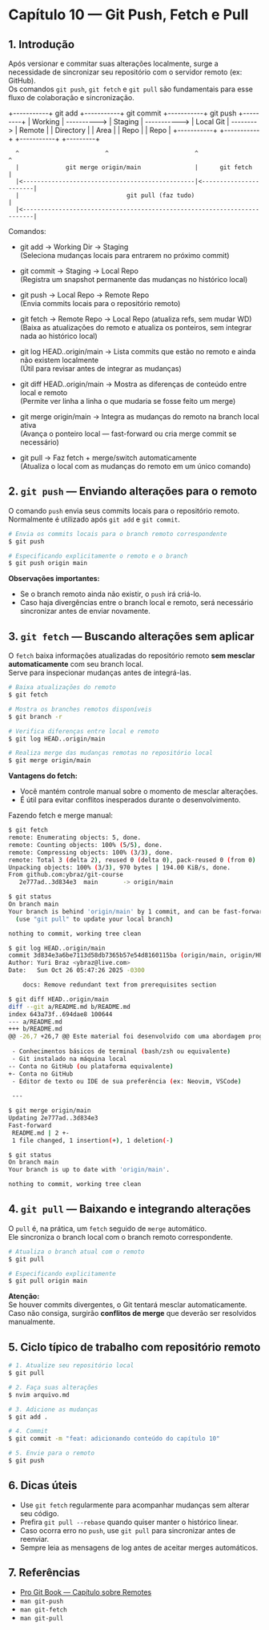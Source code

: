 # Capítulo 10 — Git Push, Fetch e Pull

## 1. Introdução

Após versionar e commitar suas alterações localmente, surge a necessidade de sincronizar seu repositório com o servidor remoto (ex: GitHub).  
Os comandos `git push`, `git fetch` e `git pull` são fundamentais para esse fluxo de colaboração e sincronização.

+-----------+   git add   +-----------+  git commit  +-----------+ git push  +---------+
| Working   | ----------> | Staging   | -----------> | Local Git | --------> | Remote  |
| Directory |             | Area      |              | Repo      |           | Repo    |
+-----------+             +-----------+              +-----------+           +---------+

      ^                        ^                        ^                        ^
      |             git merge origin/main               |      git fetch         |
      |<------------------------------------------------|<-----------------------|
      |                              git pull (faz tudo)                         |
      |<-------------------------------------------------------------------------|

Comandos:
- git add                        → Working Dir → Staging  
    (Seleciona mudanças locais para entrarem no próximo commit)

- git commit                     → Staging → Local Repo  
    (Registra um snapshot permanente das mudanças no histórico local)

- git push                       → Local Repo → Remote Repo  
    (Envia commits locais para o repositório remoto)

- git fetch                      → Remote Repo → Local Repo (atualiza refs, sem mudar WD)  
    (Baixa as atualizações do remoto e atualiza os ponteiros, sem integrar nada ao histórico local)

- git log HEAD..origin/main      → Lista commits que estão no remoto e ainda não existem localmente  
    (Útil para revisar antes de integrar as mudanças)

- git diff HEAD..origin/main     → Mostra as diferenças de conteúdo entre local e remoto  
    (Permite ver linha a linha o que mudaria se fosse feito um merge)

- git merge origin/main          → Integra as mudanças do remoto na branch local ativa  
    (Avança o ponteiro local — fast-forward ou cria merge commit se necessário)

- git pull                       → Faz fetch + merge/switch automaticamente  
    (Atualiza o local com as mudanças do remoto em um único comando)

## 2. `git push` — Enviando alterações para o remoto

O comando `push` envia seus commits locais para o repositório remoto.  
Normalmente é utilizado após `git add` e `git commit`.

```bash
# Envia os commits locais para o branch remoto correspondente
$ git push 

# Especificando explicitamente o remoto e o branch
$ git push origin main
```

**Observações importantes:**
- Se o branch remoto ainda não existir, o `push` irá criá-lo.
- Caso haja divergências entre o branch local e remoto, será necessário sincronizar antes de enviar novamente.

## 3. `git fetch` — Buscando alterações sem aplicar

O `fetch` baixa informações atualizadas do repositório remoto **sem mesclar automaticamente** com seu branch local.  
Serve para inspecionar mudanças antes de integrá-las.

```bash
# Baixa atualizações do remoto
$ git fetch

# Mostra os branches remotos disponíveis
$ git branch -r

# Verifica diferenças entre local e remoto
$ git log HEAD..origin/main

# Realiza merge das mudanças remotas no repositório local
$ git merge origin/main
```

**Vantagens do fetch:**
- Você mantém controle manual sobre o momento de mesclar alterações.
- É útil para evitar conflitos inesperados durante o desenvolvimento.

Fazendo fetch e merge manual:

```bash
$ git fetch
remote: Enumerating objects: 5, done.
remote: Counting objects: 100% (5/5), done.
remote: Compressing objects: 100% (3/3), done.
remote: Total 3 (delta 2), reused 0 (delta 0), pack-reused 0 (from 0)
Unpacking objects: 100% (3/3), 970 bytes | 194.00 KiB/s, done.
From github.com:ybraz/git-course
   2e777ad..3d834e3  main       -> origin/main

$ git status
On branch main
Your branch is behind 'origin/main' by 1 commit, and can be fast-forwarded.
  (use "git pull" to update your local branch)

nothing to commit, working tree clean

$ git log HEAD..origin/main
commit 3d834e3a6be7113d58db7365b57e54d8160115ba (origin/main, origin/HEAD)
Author: Yuri Braz <ybraz@live.com>
Date:   Sun Oct 26 05:47:26 2025 -0300

    docs: Remove redundant text from prerequisites section

$ git diff HEAD..origin/main
diff --git a/README.md b/README.md
index 643a73f..694dae8 100644
--- a/README.md
+++ b/README.md
@@ -26,7 +26,7 @@ Este material foi desenvolvido com uma abordagem progressiva: cada capítulo con
 
 - Conhecimentos básicos de terminal (bash/zsh ou equivalente)  
 - Git instalado na máquina local  
-- Conta no GitHub (ou plataforma equivalente)  
+- Conta no GitHub
 - Editor de texto ou IDE de sua preferência (ex: Neovim, VSCode)
 
 ---

$ git merge origin/main
Updating 2e777ad..3d834e3
Fast-forward
 README.md | 2 +-
 1 file changed, 1 insertion(+), 1 deletion(-)

$ git status
On branch main
Your branch is up to date with 'origin/main'.

nothing to commit, working tree clean

```

## 4. `git pull` — Baixando e integrando alterações

O `pull` é, na prática, um `fetch` seguido de `merge` automático.  
Ele sincroniza o branch local com o branch remoto correspondente.

```bash
# Atualiza o branch atual com o remoto
$ git pull

# Especificando explicitamente
$ git pull origin main
```

**Atenção:**  
Se houver commits divergentes, o Git tentará mesclar automaticamente. Caso não consiga, surgirão **conflitos de merge** que deverão ser resolvidos manualmente.

## 5. Ciclo típico de trabalho com repositório remoto

```bash
# 1. Atualize seu repositório local
$ git pull

# 2. Faça suas alterações
$ nvim arquivo.md

# 3. Adicione as mudanças
$ git add .

# 4. Commit
$ git commit -m "feat: adicionando conteúdo do capítulo 10"

# 5. Envie para o remoto
$ git push
```

## 6. Dicas úteis

- Use `git fetch` regularmente para acompanhar mudanças sem alterar seu código.
- Prefira `git pull --rebase` quando quiser manter o histórico linear.
- Caso ocorra erro no `push`, use `git pull` para sincronizar antes de reenviar.
- Sempre leia as mensagens de log antes de aceitar merges automáticos.

## 7. Referências

- [Pro Git Book — Capítulo sobre Remotes](https://git-scm.com/book/en/v2/Git-Basics-Working-with-Remotes)
- `man git-push`
- `man git-fetch`
- `man git-pull`
